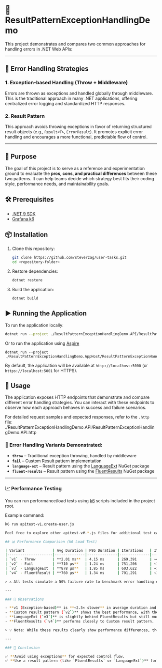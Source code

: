 # 📘 ResultPatternExceptionHandlingDemo

This project demonstrates and compares two common approaches for handling errors in .NET Web APIs:

---

## 🧭 Error Handling Strategies

### 1. **Exception-based Handling (Throw + Middleware)**
Errors are thrown as exceptions and handled globally through middleware. This is the traditional approach in many .NET applications, offering centralized error logging and standardized HTTP responses.

### 2. **Result Pattern**
This approach avoids throwing exceptions in favor of returning structured result objects (e.g., `Result<T>`, `ErrorResult`). It promotes explicit error handling and encourages a more functional, predictable flow of control.

---

## 🎯 Purpose

The goal of this project is to serve as a reference and experimentation ground to evaluate the **pros, cons, and practical differences** between these two patterns. It can help teams decide which strategy best fits their coding style, performance needs, and maintainability goals.

## 🛠️ Prerequisites

- [.NET 9 SDK](https://dotnet.microsoft.com/download/dotnet/9.0)
- [Grafana k6](https://grafana.com/docs/k6/latest/set-up/install-k6/)

## 📦 Installation
1. Clone this repository:
   ```sh
   git clone https://github.com/steverzag/user-tasks.git
   cd <repository-folder>
   ```
2. Restore dependencies:
   ```sh
   dotnet restore
   ```
3. Build the application:
   ```sh
   dotnet build
   ```


## ▶️ Running the Application
To run the application locally:
   ```sh
   dotnet run --project ./ResultPatternExceptionHandlingDemo.API/ResultPatternExceptionHandlingDemo.API.csproj
   ```

Or to run the application using [Aspire](https://learn.microsoft.com/en-us/dotnet/aspire/get-started/aspire-overview)
   ```
   dotnet run --project ./ResultPatternExceptionHandlingDemo.AppHost/ResultPatternExceptionHandlingDemo.AppHost.csproj
   ```

By default, the application will be available at `http://localhost:5000` (or `https://localhost:5001` for HTTPS).

## 🚀 Usage

The application exposes HTTP endpoints that demonstrate and compare different error handling strategies. You can interact with these endpoints to observe how each approach behaves in success and failure scenarios.

For detailed request samples and expected responses, refer to the `.http` file: 
./ResultPatternExceptionHandlingDemo.API/ResultPatternExceptionHandlingDemo.API.http


### 🧪 Error Handling Variants Demonstrated:

- **`throw`** – Traditional exception throwing, handled by middleware
- **`fail`** – Custom Result pattern implementation
- **`language-ext`** – Result pattern using the [LanguageExt](https://github.com/louthy/language-ext) NuGet package
- **`fluent-results`** – Result pattern using the [FluentResults](https://github.com/altmann/FluentResults) NuGet package

---

### 📈 Performance Testing

You can run performance/load tests using [k6](https://k6.io/) scripts included in the project root.

Example command:
```sh
k6 run apitest-v1.create-user.js

Feel free to explore other apitest-v#.*.js files for additional test cases.

## 📊 Performance Comparison (k6 Load Test)

| Variant             | Avg Duration | P95 Duration | Iterations   | Iterations/sec | Requests/sec | Failure Rate | Notes                                |
|---------------------|--------------|--------------|--------------|----------------|---------------|--------------|--------------------------------------|
| `v1` - Throw        | **2.01 ms**  | 4.15 ms      | 269,391      | ~4,490/s       | ~8,979/s      | 50%          | Exception + Middleware (slowest)     |
| `v2` - Fail         | **710 µs**   | 1.24 ms      | 751,206      | ~12,520/s      | ~25,040/s     | 50%          | Custom result pattern handling      |
| `v3` - LanguageExt  | **878 µs**   | 1.85 ms      | 603,622      | ~10,060/s      | ~20,120/s     | 50%          | [LanguageExt](https://github.com/louthy/language-ext) result handling  |
| `v4` - FluentResult | **760 µs**   | 1.34 ms      | 701,291      | ~11,688/s      | ~23,376/s     | 50%          | [FluentResults](https://github.com/altmann/FluentResults) result handling                |

> ⚠️ All tests simulate a 50% failure rate to benchmark error handling overhead.

---

### 🔎 Observations

- **v1 (Exception-based)** is **~2.5× slower** in average duration and supports **~50% fewer requests/sec** than the result-based implementations.
- **Custom result pattern (`v2`)** shows the best performance, with the **lowest average and P95 duration**, and **highest request throughput**.
- **LanguageExt (`v3`)** is slightly behind FluentResults but still much faster than exceptions.
- **FluentResults (`v4`)** performs closely to Custom result pattern.

> 💡 Note: While these results clearly show performance differences, they are based on a specific test environment and workload. Real-world outcomes may vary depending on factors like I/O, serialization, validation logic, or infrastructure setup.

---

### 🏁 Conclusion

✅ **Avoid using exceptions** for expected control flow.  
✅ **Use a result pattern (like `FluentResults` or `LanguageExt`)** for scalable, fast API error handling.

